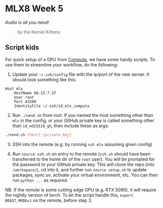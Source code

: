 # MLX8 Week 5

_Audio is all you need!_

> by the Kernel Kittens


## Script kids

For quick setup of a GPU from [Computa](https://computa.mlx.institute/), we have some handy scripts. To use them to streamline your workflow, do the following:

1. Update your `~/.ssh/config` file with the ip/port of the new server. It should look something like this:

```
Host mlx
	HostName 80.15.7.37
	User root
	Port 43209
	IdentityFile ~/.ssh/id_mlx_computa
```

2. Run `./send.sh` from root. If you named the host something other than `mlx` in the config, or your GitHub private key is called something other than `id_ed25519_gh`, then include these as args:

```sh
./send.sh [host] [private_key]
```

3. SSH into the remote (e.g. by running `ssh mlx` assuming given config)

4. Run `source ssh.sh` on entry to the remote (`ssh.sh` should have been transferred to the home dir of the `root` user). You will be prompted for the password to your GitHub private key. This will clone the repo (into `/workspace/`), cd into it, and further run `source setup.sh` to update packages, sync uv, activate your virtual environment, etc. You can then run `python ...` as required.

NB. If the remote is some cutting edge GPU (e.g. RTX 5090), it will require the nightly version of torch. To let the script handle this, `export BEAST_MODE=1` on the remote, before step 3.
